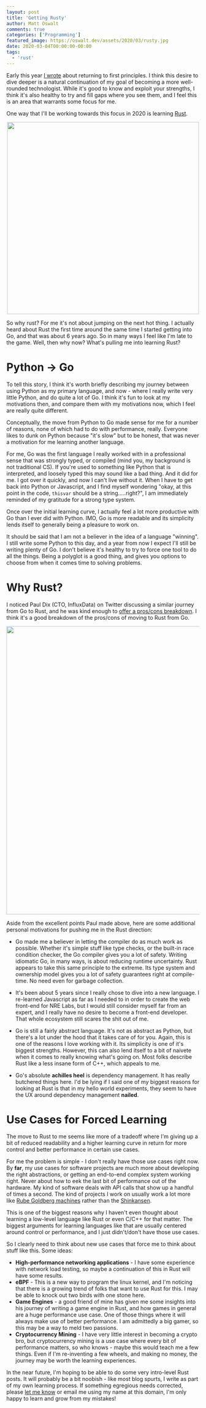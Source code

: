 ```yaml
---
layout: post
title: 'Getting Rusty'
author: Matt Oswalt
comments: true
categories: ['Programming']
featured_image: https://oswalt.dev/assets/2020/03/rusty.jpg
date: 2020-03-04T00:00:00-00:00
tags:
  - 'rust'
---
```


Early this year [I wrote](https://oswalt.dev/2020/01/returning-to-first-principles/) about returning to first principles. I think this desire to dive deeper is a natural continuation of my goal of becoming a more well-rounded technologist. While it's good to know and exploit your strengths, I think it's also healthy to try and fill gaps where you see them, and I feel this is an area that warrants some focus for me.

One way that I'll be working towards this focus in 2020 is learning [Rust](https://rust-lang.org).

<div style="text-align:center;"><a href="/assets/2020/03/rusty.jpg"><img src="/assets/2020/03/rusty.jpg" width="500" ></a></div>

So why rust? For me it's not about jumping on the next hot thing. I actually heard about Rust the first time around the same time I started getting into Go, and that was about 6 years ago. So in many ways I feel like I'm late to the game. Well, then why now? What's pulling me into learning Rust?

# Python -> Go

To tell this story, I think it's worth briefly describing my journey between using Python as my primary language, and now - where I really write very little Python, and do quite a lot of Go. I think it's fun to look at my motivations then, and compare them with my motivations now, which I feel are really quite different.

Conceptually, the move from Python to Go made sense for me for a number of reasons, none of which had to do with performance, really. Everyone likes to dunk on Python because "it's slow" but to be honest, that was never a motivation for me learning another language.

For me, Go was the first language I really worked with in a professional sense that was strongly typed, or compiled (mind you, my background is not traditional CS). If you're used to something like Python that is interpreted, and loosely typed this may sound like a bad thing. And it did for me. I got over it quickly, and now I can't live without it. When I have to get back into Python or Javascript, and I find myself wondering "okay, at this point in the code, `thisvar` should be a string.....right?", I am immediately reminded of my gratitude for a strong type system.

Once over the initial learning curve, I actually feel a lot more productive with Go than I ever did with Python. IMO, Go is more readable and its simplicity lends itself to generally being a pleasure to work on.

It should be said that I am not a believer in the idea of a language "winning". I still write some Python to this day, and a year from now I expect I'll still be writing plenty of Go. I don't believe it's healthy to try to force one tool to do all the things. Being a polyglot is a good thing, and gives you options to choose from when it comes time to solving problems.

# Why Rust?

I noticed Paul Dix (CTO, InfluxData) on Twitter discussing a similar journey from Go to Rust, and he was kind enough to [offer a pros/cons breakdown](https://twitter.com/pauldix/status/1234565878362013696). I think it's a good breakdown of the pros/cons of moving to Rust from Go.

<div style="text-align:center;"><a href="/assets/2020/03/pauldix1.png"><img src="/assets/2020/03/pauldix1.png" width="750" ></a></div>

Aside from the excellent points Paul made above, here are some additional personal motivations for pushing me in the Rust direction:

- Go made me a believer in letting the compiler do as much work as possible. Whether it's simple stuff like type checks, or the built-in race condition checker, the Go compiler gives you a lot of safety. Writing idiomatic Go, in many ways, is about reducing runtime uncertainty. Rust appears to take this same principle to the extreme. Its type system and ownership model gives you a lot of safety guarantees right at compile-time. No need even for garbage collection. 

- It's been about 5 years since I really chose to dive into a new language. I re-learned Javascript as far as I needed to in order to create the web front-end for NRE Labs, but I would still consider myself far from an expert, and I really have no desire to become a front-end developer. That whole ecosystem still scares the shit out of me.

- Go is still a fairly abstract language. It's not as abstract as Python, but there's a lot under the hood that it takes care of for you. Again, this is one of the reasons I love working with it. Its simplicity is one of it's biggest strengths. However, this can also lend itself to a bit of naivete when it comes to really knowing what's going on. Most folks describe Rust like a less insane form of C++, which appeals to me.

- Go's absolute **achilles heel** is dependency management. It has really butchered things here. I'd be lying if I said one of my biggest reasons for looking at Rust is that in my hello world experiments, they seem to have the UX around dependency management **nailed**.

# Use Cases for Forced Learning

The move to Rust to me seems like more of a tradeoff where I'm giving up a bit of reduced readability and a higher learning curve in return for more control and better performance in certain use cases.

For me the problem is simple - I don't really have those use cases right now. By **far**, my use cases for software projects are much more about developing the right abstractions, or getting an end-to-end complex system working right. Never about how to eek the last bit of performance out of the hardware. My kind of software deals with API calls that show up a handful of times a second. The kind of projects I work on usually work a lot more like [Rube Goldberg machines](https://en.wikipedia.org/wiki/Rube_Goldberg_machine) rather than the [Shinkansen](https://en.wikipedia.org/wiki/Shinkansen).

This is one of the biggest reasons why I haven't even thought about learning a low-level language like Rust or even C/C++ for that matter. The biggest arguments for learning languages like that are usually centered around control or performance, and I just didn't/don't have those use cases. 

So I clearly need to think about new use cases that force me to think about stuff like this. Some ideas:

- **High-performance networking applications** - I have some experience with network load testing, so maybe a continuation of this in Rust will have some results.
- **eBPF** - This is a new way to program the linux kernel, and I'm noticing that there is a growing trend of folks that want to use Rust for this. I may be able to knock out two birds with one stone here.
- **Game Engines** - a good friend of mine has given me some insights into his journey of writing a game engine in Rust, and how games in general are a huge performance use case. One of those things where it will always make use of better performance. I am admittedly a big gamer, so this may be a way to meld two passions.
- **Cryptocurrency Mining** - I have very little interest in becoming a crypto bro, but cryptocurrency mining is a use case where every bit of performance matters, so who knows - maybe this would teach me a few things. Even if I'm re-inventing a few wheels, and making no money, the journey may be worth the learning experiences.

In the near future, I'm hoping to be able to do some very intro-level Rust posts. It will probably be a bit noobish - like most blog spurts, I write as part of my own learning process. If something egregious needs corrected, please [let me know](https://twitter.com/mierdin) or email me using my name at this domain, I'm only happy to learn and grow from my mistakes!